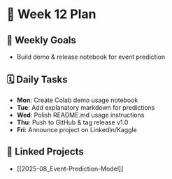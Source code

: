 # 📅 Week 12 Plan

## 🎯 Weekly Goals
- Build demo & release notebook for event prediction

## 🗓️ Daily Tasks
- **Mon**: Create Colab demo usage notebook
- **Tue**: Add explanatory markdown for predictions
- **Wed**: Polish README.md usage instructions
- **Thu**: Push to GitHub & tag release v1.0
- **Fri**: Announce project on LinkedIn/Kaggle

## 🔁 Linked Projects
- [[2025-08_Event-Prediction-Model]]
